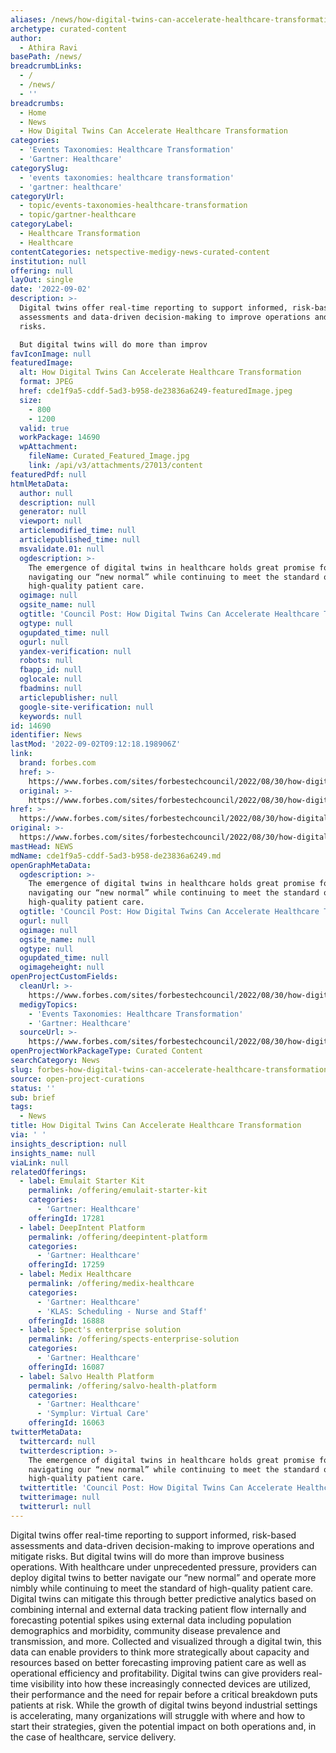 ```yaml
---
aliases: /news/how-digital-twins-can-accelerate-healthcare-transformation
archetype: curated-content
author:
  - Athira Ravi
basePath: /news/
breadcrumbLinks:
  - /
  - /news/
  - ''
breadcrumbs:
  - Home
  - News
  - How Digital Twins Can Accelerate Healthcare Transformation
categories:
  - 'Events Taxonomies: Healthcare Transformation'
  - 'Gartner: Healthcare'
categorySlug:
  - 'events taxonomies: healthcare transformation'
  - 'gartner: healthcare'
categoryUrl:
  - topic/events-taxonomies-healthcare-transformation
  - topic/gartner-healthcare
categoryLabel:
  - Healthcare Transformation
  - Healthcare
contentCategories: netspective-medigy-news-curated-content
institution: null
offering: null
layOut: single
date: '2022-09-02'
description: >-
  Digital twins offer real-time reporting to support informed, risk-based
  assessments and data-driven decision-making to improve operations and mitigate
  risks.

  But digital twins will do more than improv
favIconImage: null
featuredImage:
  alt: How Digital Twins Can Accelerate Healthcare Transformation
  format: JPEG
  href: cde1f9a5-cddf-5ad3-b958-de23836a6249-featuredImage.jpeg
  size:
    - 800
    - 1200
  valid: true
  workPackage: 14690
  wpAttachment:
    fileName: Curated_Featured_Image.jpg
    link: /api/v3/attachments/27013/content
featuredPdf: null
htmlMetaData:
  author: null
  description: null
  generator: null
  viewport: null
  articlemodified_time: null
  articlepublished_time: null
  msvalidate.01: null
  ogdescription: >-
    The emergence of digital twins in healthcare holds great promise for better
    navigating our “new normal” while continuing to meet the standard of
    high-quality patient care.
  ogimage: null
  ogsite_name: null
  ogtitle: 'Council Post: How Digital Twins Can Accelerate Healthcare Transformation'
  ogtype: null
  ogupdated_time: null
  ogurl: null
  yandex-verification: null
  robots: null
  fbapp_id: null
  oglocale: null
  fbadmins: null
  articlepublisher: null
  google-site-verification: null
  keywords: null
id: 14690
identifier: News
lastMod: '2022-09-02T09:12:18.198906Z'
link:
  brand: forbes.com
  href: >-
    https://www.forbes.com/sites/forbestechcouncil/2022/08/30/how-digital-twins-can-accelerate-healthcare-transformation/?sh=3d44c3a232bc
  original: >-
    https://www.forbes.com/sites/forbestechcouncil/2022/08/30/how-digital-twins-can-accelerate-healthcare-transformation/?sh=3d44c3a232bc
href: >-
  https://www.forbes.com/sites/forbestechcouncil/2022/08/30/how-digital-twins-can-accelerate-healthcare-transformation/?sh=3d44c3a232bc
original: >-
  https://www.forbes.com/sites/forbestechcouncil/2022/08/30/how-digital-twins-can-accelerate-healthcare-transformation/?sh=3d44c3a232bc
mastHead: NEWS
mdName: cde1f9a5-cddf-5ad3-b958-de23836a6249.md
openGraphMetaData:
  ogdescription: >-
    The emergence of digital twins in healthcare holds great promise for better
    navigating our “new normal” while continuing to meet the standard of
    high-quality patient care.
  ogtitle: 'Council Post: How Digital Twins Can Accelerate Healthcare Transformation'
  ogurl: null
  ogimage: null
  ogsite_name: null
  ogtype: null
  ogupdated_time: null
  ogimageheight: null
openProjectCustomFields:
  cleanUrl: >-
    https://www.forbes.com/sites/forbestechcouncil/2022/08/30/how-digital-twins-can-accelerate-healthcare-transformation/?sh=3d44c3a232bc
  medigyTopics:
    - 'Events Taxonomies: Healthcare Transformation'
    - 'Gartner: Healthcare'
  sourceUrl: >-
    https://www.forbes.com/sites/forbestechcouncil/2022/08/30/how-digital-twins-can-accelerate-healthcare-transformation/?sh=3d44c3a232bc
openProjectWorkPackageType: Curated Content
searchCategory: News
slug: forbes-how-digital-twins-can-accelerate-healthcare-transformation
source: open-project-curations
status: ''
sub: brief
tags:
  - News
title: How Digital Twins Can Accelerate Healthcare Transformation
via: ' '
insights_description: null
insights_name: null
viaLink: null
relatedOfferings:
  - label: Emulait Starter Kit
    permalink: /offering/emulait-starter-kit
    categories:
      - 'Gartner: Healthcare'
    offeringId: 17281
  - label: DeepIntent Platform
    permalink: /offering/deepintent-platform
    categories:
      - 'Gartner: Healthcare'
    offeringId: 17259
  - label: Medix Healthcare
    permalink: /offering/medix-healthcare
    categories:
      - 'Gartner: Healthcare'
      - 'KLAS: Scheduling - Nurse and Staff'
    offeringId: 16888
  - label: Spect's enterprise solution
    permalink: /offering/spects-enterprise-solution
    categories:
      - 'Gartner: Healthcare'
    offeringId: 16087
  - label: Salvo Health Platform
    permalink: /offering/salvo-health-platform
    categories:
      - 'Gartner: Healthcare'
      - 'Symplur: Virtual Care'
    offeringId: 16063
twitterMetaData:
  twittercard: null
  twitterdescription: >-
    The emergence of digital twins in healthcare holds great promise for better
    navigating our “new normal” while continuing to meet the standard of
    high-quality patient care.
  twittertitle: 'Council Post: How Digital Twins Can Accelerate Healthcare Transformation'
  twitterimage: null
  twitterurl: null
---
```

<p>Digital twins offer real-time reporting to support informed, risk-based assessments and data-driven decision-making to improve operations and mitigate risks.
But digital twins will do more than improve business operations.
With healthcare under unprecedented pressure, providers can deploy digital twins to better navigate our “new normal” and operate more nimbly while continuing to meet the standard of high-quality patient care.
Digital twins can mitigate this through better predictive analytics based on combining internal and external data tracking patient flow internally and forecasting potential spikes using external data including population demographics and morbidity, community disease prevalence and transmission, and more.
Collected and visualized through a digital twin, this data can enable providers to think more strategically about capacity and resources based on better forecasting improving patient care as well as operational efficiency and profitability.
Digital twins can give providers real-time visibility into how these increasingly connected devices are utilized, their performance and the need for repair before a critical breakdown puts patients at risk.
While the growth of digital twins beyond industrial settings is accelerating, many organizations will struggle with where and how to start their strategies, given the potential impact on both operations and, in the case of healthcare, service delivery.</p>